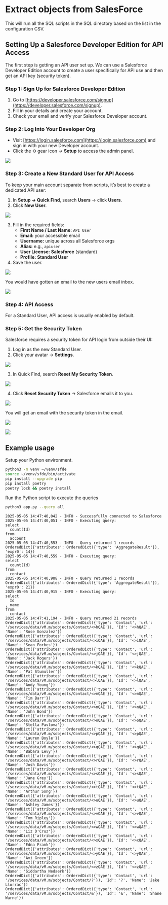 # Extract objects from SalesForce

This will run all the SQL scripts in the SQL directory based on the list in the configuration CSV.

## Setting Up a Salesforce Developer Edition for API Access

The first step is getting an API user set up. We can use a Salesforce Developer Edition account to create a user specifically for API use and then get an API key (security token).

### Step 1: Sign Up for Salesforce Developer Edition

1. Go to [https://developer.salesforce.com/signup](https://developer.salesforce.com/signup).
2. Fill in your details and create your account.
3. Check your email and verify your Salesforce Developer account.

### Step 2: Log Into Your Developer Org

* Visit [https://login.salesforce.com](https://login.salesforce.com) and sign in with your new Developer account.
* Click the ⚙️ gear icon → **Setup** to access the admin panel.

![](./docs/01-setup.png)

### Step 3: Create a New Standard User for API Access

To keep your main account separate from scripts, it’s best to create a dedicated API user:

1. In **Setup → Quick Find**, search **Users** → click **Users**.
2. Click **New User**.

![](./docs/02-users.png)

3. Fill in the required fields:
   * **First Name / Last Name:** `API User`
   * **Email:** your accessible email
   * **Username:** unique across all Salesforce orgs
   * **Alias:** e.g., `apiuser`
   * **User License:** **Salesforce** (standard)
   * **Profile:** **Standard User**
4. Save the user.

![](./docs/03-user-settings.png)

You would have gotten an email to the new users email inbox.

![](./docs/04-welcome-email.png)

### Step 4: API Access

For a Standard User, API access is usually enabled by default.

### Step 5: Get the Security Token

Salesforce requires a security token for API login from outside their UI:

1. Log in as the new Standard User.
2. Click your avatar → **Settings**.

![](./docs/04-api-user-settings.png)

3. In Quick Find, search **Reset My Security Token**.

![](./docs/05-my-security-token.png)

4. Click **Reset Security Token** → Salesforce emails it to you.

![](./docs/06-reset-token.png)

You will get an email with the security token in the email.

![](./docs/07-email-token.png)

![](./docs/08-the-token.png)

## Example usage

Setup your Python environment.

```sh
python3 -m venv ~/venv/sfde
source ~/venv/sfde/bin/activate
pip install --upgrade pip
pip install poetry
poetry lock && poetry install
```

Run the Python script to execute the queries

```sh
python3 app.py --query all
```

```log
2025-05-05 14:47:40,042 - INFO - Successfully connected to Salesforce
2025-05-05 14:47:40,051 - INFO - Executing query: 
select
  count(Id)
from
  account
2025-05-05 14:47:40,553 - INFO - Query returned 1 records
OrderedDict({'attributes': OrderedDict({'type': 'AggregateResult'}), 'expr0': 14})
2025-05-05 14:47:40,559 - INFO - Executing query: 
select
  count(Id)
from
  contact
2025-05-05 14:47:40,908 - INFO - Query returned 1 records
OrderedDict({'attributes': OrderedDict({'type': 'AggregateResult'}), 'expr0': 21})
2025-05-05 14:47:40,915 - INFO - Executing query: 
select
  Id
, name
from
  contact
2025-05-05 14:47:41,194 - INFO - Query returned 21 records
OrderedDict({'attributes': OrderedDict({'type': 'Contact', 'url': '/services/data/vM.m/sobjects/Contact/<>hQAE'}), 'Id': '<>hQAE', 'Name': 'Rose Gonzalez'})
OrderedDict({'attributes': OrderedDict({'type': 'Contact', 'url': '/services/data/vM.m/sobjects/Contact/<>iQAE'}), 'Id': '<>iQAE', 'Name': 'Sean Forbes'})
OrderedDict({'attributes': OrderedDict({'type': 'Contact', 'url': '/services/data/vM.m/sobjects/Contact/<>jQAE'}), 'Id': '<>jQAE', 'Name': 'Jack Rogers'})
OrderedDict({'attributes': OrderedDict({'type': 'Contact', 'url': '/services/data/vM.m/sobjects/Contact/<>kQAE'}), 'Id': '<>kQAE', 'Name': 'Pat Stumuller'})
OrderedDict({'attributes': OrderedDict({'type': 'Contact', 'url': '/services/data/vM.m/sobjects/Contact/<>lQAE'}), 'Id': '<>lQAE', 'Name': 'Andy Young'})
OrderedDict({'attributes': OrderedDict({'type': 'Contact', 'url': '/services/data/vM.m/sobjects/Contact/<>mQAE'}), 'Id': '<>mQAE', 'Name': 'Tim Barr'})
OrderedDict({'attributes': OrderedDict({'type': 'Contact', 'url': '/services/data/vM.m/sobjects/Contact/<>nQAE'}), 'Id': '<>nQAE', 'Name': 'John Bond'})
OrderedDict({'attributes': OrderedDict({'type': 'Contact', 'url': '/services/data/vM.m/sobjects/Contact/<>oQAE'}), 'Id': '<>oQAE', 'Name': 'Stella Pavlova'})
OrderedDict({'attributes': OrderedDict({'type': 'Contact', 'url': '/services/data/vM.m/sobjects/Contact/<>pQAE'}), 'Id': '<>pQAE', 'Name': 'Lauren Boyle'})
OrderedDict({'attributes': OrderedDict({'type': 'Contact', 'url': '/services/data/vM.m/sobjects/Contact/<>qQAE'}), 'Id': '<>qQAE', 'Name': 'Babara Levy'})
OrderedDict({'attributes': OrderedDict({'type': 'Contact', 'url': '/services/data/vM.m/sobjects/Contact/<>rQAE'}), 'Id': '<>rQAE', 'Name': 'Josh Davis'})
OrderedDict({'attributes': OrderedDict({'type': 'Contact', 'url': '/services/data/vM.m/sobjects/Contact/<>sQAE'}), 'Id': '<>sQAE', 'Name': 'Jane Grey'})
OrderedDict({'attributes': OrderedDict({'type': 'Contact', 'url': '/services/data/vM.m/sobjects/Contact/<>tQAE'}), 'Id': '<>tQAE', 'Name': 'Arthur Song'})
OrderedDict({'attributes': OrderedDict({'type': 'Contact', 'url': '/services/data/vM.m/sobjects/Contact/<>uQAE'}), 'Id': '<>uQAE', 'Name': 'Ashley James'})
OrderedDict({'attributes': OrderedDict({'type': 'Contact', 'url': '/services/data/vM.m/sobjects/Contact/<>vQAE'}), 'Id': '<>vQAE', 'Name': 'Tom Ripley'})
OrderedDict({'attributes': OrderedDict({'type': 'Contact', 'url': '/services/data/vM.m/sobjects/Contact/<>wQAE'}), 'Id': '<>wQAE', 'Name': "Liz D'Cruz"})
OrderedDict({'attributes': OrderedDict({'type': 'Contact', 'url': '/services/data/vM.m/sobjects/Contact/<>xQAE'}), 'Id': '<>xQAE', 'Name': 'Edna Frank'})
OrderedDict({'attributes': OrderedDict({'type': 'Contact', 'url': '/services/data/vM.m/sobjects/Contact/<>yQAE'}), 'Id': '<>yQAE', 'Name': 'Avi Green'})
OrderedDict({'attributes': OrderedDict({'type': 'Contact', 'url': '/services/data/vM.m/sobjects/Contact/<>zQAE'}), 'Id': '<>zQAE', 'Name': 'Siddartha Nedaerk'})
OrderedDict({'attributes': OrderedDict({'type': 'Contact', 'url': '/services/data/vM.m/sobjects/Contact/?'}), 'Id': '?', 'Name': 'Jake Llorrac'})
OrderedDict({'attributes': OrderedDict({'type': 'Contact', 'url': '/services/data/vM.m/sobjects/Contact/&'}), 'Id': '&', 'Name': 'Shane Warne'})
```
